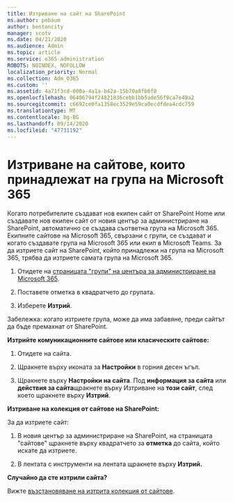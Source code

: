 ```yaml
---
title: Изтриване на сайт на SharePoint
ms.author: pebaum
author: bentoncity
manager: scotv
ms.date: 04/21/2020
ms.audience: Admin
ms.topic: article
ms.service: o365-administration
ROBOTS: NOINDEX, NOFOLLOW
localization_priority: Normal
ms.collection: Adm_O365
ms.custom: ''
ms.assetid: 4a71f3cd-000a-4a1a-b42a-15b70a8fb6f8
ms.openlocfilehash: 06406794f24821836cebb1bb5ade56f9ca7e49a2
ms.sourcegitcommit: c6692ce0fa1358ec3529e59ca0ecdfdea4cdc759
ms.translationtype: MT
ms.contentlocale: bg-BG
ms.lasthandoff: 09/14/2020
ms.locfileid: "47731192"
---
```

# <a name="delete-sites-that-belong-to-a-microsoft-365-group"></a>Изтриване на сайтове, които принадлежат на група на Microsoft 365

Когато потребителите създават нов екипен сайт от SharePoint Home или създавате нов екипен сайт от новия център за администриране на SharePoint, автоматично се създава съответна група на Microsoft 365. Екипните сайтове на Microsoft 365, свързани с групи, се създават и когато създавате група на Microsoft 365 или екип в Microsoft Teams. За да изтриете сайт на SharePoint, който принадлежи на група на Microsoft 365, трябва да изтриете самата група на Microsoft 365. 
  
1. Отидете на [страницата "групи" на центъра за администриране на Microsoft 365](https://portal.office.com/adminportal/home#/groups).
    
2. Поставете отметка в квадратчето до групата.
    
3. Изберете **Изтрий**.
    
Забележка: когато изтриете група, може да има забавяне, преди сайтът да бъде премахнат от SharePoint.
  
**Изтрийте комуникационните сайтове или класическите сайтове:**

1. Отидете на сайта.
  
2. Щракнете върху иконата за **Настройки** в горния десен ъгъл. 
  
3. Щракнете върху **Настройки на сайта**. Под **информация за сайта** или **действия за сайта**щракнете върху Изтриване на **този сайт**, след което щракнете върху **Изтрий**.
  
**Изтриване на колекция от сайтове на SharePoint:**

За да изтриете сайт:
  
1. В новия център за администриране на SharePoint, на страницата "сайтове" щракнете върху квадратчето за **отметка** до сайта, който искате да изтриете. 
    
2. В лентата с инструменти на лентата щракнете върху **Изтрий.**
    
**Случайно да сте изтрили сайта?**

Вижте [възстановяване на изтрита колекция от сайтове](https://go.microsoft.com/fwlink/?linkid=867660).
  

